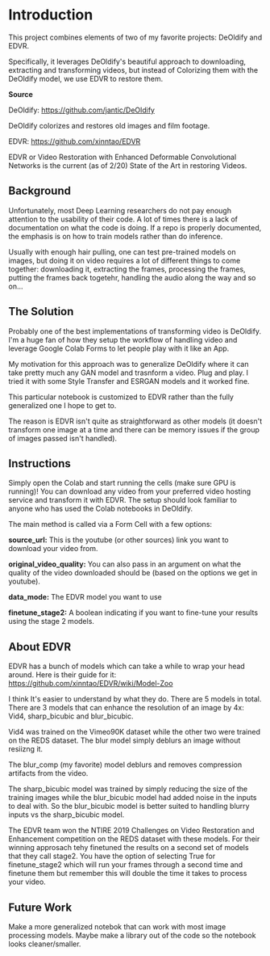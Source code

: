 # Introduction

This project combines elements of two of my favorite projects: DeOldify and EDVR.

Specifically, it leverages DeOldify's beautiful approach to downloading, extracting and transforming videos, but instead of Colorizing them with the DeOldify model, we use EDVR to restore them.

**Source**

DeOldify: https://github.com/jantic/DeOldify

DeOldify colorizes and restores old images and film footage. 

EDVR: https://github.com/xinntao/EDVR

EDVR or Video Restoration with Enhanced Deformable Convolutional Networks is the current (as of 2/20) State of the Art in restoring Videos.

## Background

Unfortunately, most Deep Learning researchers do not pay enough attention to the usability of their code. A lot of times there is a lack of documentation on what the code is doing. If a repo is properly documented, the emphasis is on how to train models rather than do inference. 

Usually with enough hair pulling, one can test pre-trained models on images, but doing it on video requires a lot of different things to come together: downloading it, extracting the frames, processing the frames, putting the frames back togetehr, handling the audio along the way and so on...

## The Solution

Probably one of the best implementations of transforming video is DeOldify. I'm a huge fan of how they setup the workflow of handling video and leverage Google Colab Forms to let people play with it like an App. 

My motivation for this approach was to generalize DeOldify where it can take pretty much any GAN model and trasnform a video. Plug and play. I tried it with some Style Transfer and ESRGAN models and it worked fine.

This particular notebook is customized to EDVR rather than the fully generalized one I hope to get to.

The reason is EDVR isn't quite as straightforward as other models (it doesn't transform one image at a time and there can be memory issues if the group of images passed isn't handled).

## Instructions

Simply open the Colab and start running the cells (make sure GPU is running)! You can download any video from your preferred video hosting service and transform it with EDVR. The setup should look familiar to anyone who has used the Colab notebooks in DeOldify. 

The main method is called via a Form Cell with a few options:

**source_url:** This is the youtube (or other sources) link you want to download your video from.

**original_video_quality:** You can also pass in an argument on what the quality of the video downloaded should be (based on the options we get in youtube).

**data_mode:** The EDVR model you want to use

**finetune_stage2:** A boolean indicating if you want to fine-tune your results using the stage 2 models.

## About EDVR

EDVR has a bunch of models which can take a while to wrap your head around.
Here is their guide for it: https://github.com/xinntao/EDVR/wiki/Model-Zoo

I think It's easier to understand by what they do. There are 5 models in total.
There are 3 models that can enhance the resolution of an image by 4x: Vid4, sharp_bicubic and blur_bicubic.

Vid4 was trained on the Vimeo90K dataset while the other two were trained on the REDS dataset.
The blur model simply deblurs an image without resiizng it.

The blur_comp (my favorite) model deblurs and removes compression artifacts from the video.

The sharp_bicubic model was trained by simply reducing the size of the training images while the blur_bicubic model had added noise in the inputs to deal with. So the blur_bicubic model is better suited to handling blurry inputs vs the sharp_bicubic model.

The EDVR team won the NTIRE 2019 Challenges on Video Restoration and Enhancement competition on the REDS dataset with these models. For their winning approsach tehy finetuned the results on a second set of models that they call stage2. You have the option of selecting True for finetune_stage2 which will run your frames through a second time and finetune them but remember this will double the time it takes to process your video.

## Future Work

Make a more generalized notebok that can work with most image processing models. Maybe make a library out of the code so the notebook looks cleaner/smaller.
